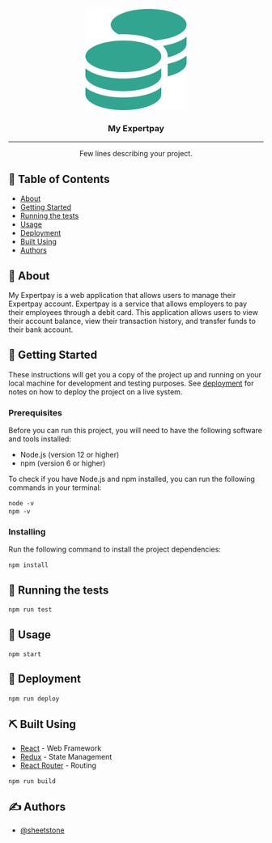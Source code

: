 <p align="center">
  <a href="" rel="noopener">
 <img width=200px height=200px src="src/assets/images/icon.png" alt="Project logo"></a>
</p>

<h3 align="center">My Expertpay</h3>

---

<p align="center"> Few lines describing your project.
    <br> 
</p>

## 📝 Table of Contents

- [About](#about)
- [Getting Started](#getting_started)
- [Running the tests](#tests)
- [Usage](#usage)
- [Deployment](#deployment)
- [Built Using](#built_using)
- [Authors](#authors)

## 🧐 About <a name = "about"></a>

My Expertpay is a web application that allows users to manage their Expertpay account. Expertpay is a service that allows employers to pay their employees through a debit card. This application allows users to view their account balance, view their transaction history, and transfer funds to their bank account.

## 🏁 Getting Started <a name = "getting_started"></a>

These instructions will get you a copy of the project up and running on your local machine for development and testing purposes. See [deployment](#deployment) for notes on how to deploy the project on a live system.

### Prerequisites

Before you can run this project, you will need to have the following software and tools installed:

- Node.js (version 12 or higher)
- npm (version 6 or higher)

To check if you have Node.js and npm installed, you can run the following commands in your terminal:
  
  ```
  node -v
  npm -v
  ```


### Installing

Run the following command to install the project dependencies:

```
npm install
```

## 🔧 Running the tests <a name = "tests"></a>

```
npm run test
```

## 🎈 Usage <a name="usage"></a>

```
npm start
```

## 🚀 Deployment <a name = "deployment"></a>

```
npm run deploy
```

## ⛏️ Built Using <a name = "built_using"></a>

- [React](https://reactjs.org/) - Web Framework
- [Redux](https://redux.js.org/) - State Management
- [React Router](https://reactrouter.com/) - Routing

```
npm run build
```

## ✍️ Authors <a name = "authors"></a>

- [@sheetstone](https://github.com/sheetstone/myexpertpayts)

